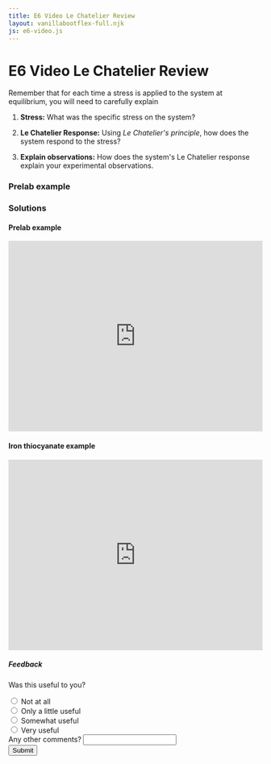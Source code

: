 ```yaml
---
title: E6 Video Le Chatelier Review 
layout: vanillabootflex-full.njk
js: e6-video.js
---
```


# E6 Video Le Chatelier Review
Remember that for each time a stress is applied to the system at equilibrium, you will need to carefully explain 

1. **Stress:** What was the specific stress on the system?

2. **Le Chatelier Response:** Using *Le Chatelier's principle*, how does the system respond to the stress?

3. **Explain observations:** How does the system's Le Chatelier response explain your experimental observations. 

### Prelab example

<div id="app">
</div>


### Solutions

#### Prelab example

<div style="max-width: 800px;">
<div style="position: relative; width: 100%; height: 0; padding-bottom: 75%;">
    <iframe style="position: absolute; left: 0; top: 0; width: 100%; height: 100%; border: 0;" scrolling="no" src="https://expl.ai/ANUVVWK?mode=embed" frameborder="0" allowfullscreen></iframe>
</div>
</div>

#### Iron thiocyanate example

<div style="max-width: 800px;">
<div style="position: relative; width: 100%; height: 0; padding-bottom: 75%;">
    <iframe style="position: absolute; left: 0; top: 0; width: 100%; height: 100%; border: 0;" scrolling="no" src="https://expl.ai/TEHYZFA?mode=embed" frameborder="0" allowfullscreen></iframe>
</div>
</div>

##### Feedback 

<form name="e6-video-review" netlify>
	<p>Was this useful to you?</p>
    <div class="form-check">
    <input type="radio" class="form-check-input" name="useful" value="1">
	<label class="form-check-label" for="useful">Not at all</label>
    </div>
    <div class="form-check">
    <input type="radio" class="form-check-input" name="useful" value="2">
	<label class="form-check-label" for="useful">Only a little useful</label>
    </div>
    <div class="form-check">
    <input type="radio" class="form-check-input" name="useful" value="3">
    <label class="form-check-label" for="useful">Somewhat useful</label>
	</div>
    <div class="form-check">
    <input type="radio" class="form-check-input" name="useful" value="4">
    <label class="form-check-label" for="useful">Very useful</label>
    </div>
    <div class="form-group">
    <label for="other-comments">Any other comments?</label>
    <input type="text" class="form-control" name="other-comments">
    </div>
	<input type="submit" class="btn btn-primary"></input>
</form>
